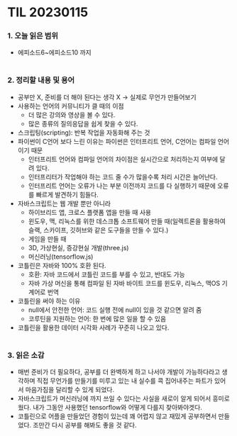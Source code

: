 # TIL 20230115

### 1. 오늘 읽은 범위

- 에피소드6~에피소드10 까지 <br/><br/>

### 2. 정리할 내용 및 용어

- 공부만 X, 준비를 더 해야 된다는 생각 X -> 실제로 무언가 만들어보기
- 사용하는 언어의 커뮤니티가 클 때의 이점
  - 더 많은 강의와 영상을 볼 수 있다.
  - 많은 종류의 질의응답을 쉽게 찾을 수 있다.
- 스크립팅(scripting): 반복 작업을 자동화해 주는 것
- 파이썬이 C언어 보다 느린 이유는 파이썬은 인터프리트 언어, C언어는 컴파일 언어이기 때문
  - 인터프리트 언어와 컴파일 언어의 차이점은 실시간으로 처리하는지 여부에 달려 있다.
  - 인터프리터가 작업해야 하는 코드 줄 수가 많을수록 처리 시간은 늘어난다.
  - 인터프리트 언어는 오류가 나는 부분 이전까지 코드를 다 실행하기 때문에 오류를 빠르게 발견하기 힘들다.
- 자바스크립트는 웹 개발 뿐만 아니라
  - 하이브리드 앱, 크로스 플랫폼 앱을 만들 때 사용
  - 윈도우, 맥, 리눅스를 위한 데스크톱 소프트웨어 만들 때(일렉트론을 활용하여 슬랙, 스카이프, 깃허브와 같은 도구들을 만들 수 있다.)
  - 게임을 만들 때
  - 3D, 가상현실, 증강현실 개발(three.js)
  - 머신러닝(tensorflow.js)
- 코틀린은 자바와 100% 호환 된다.
  - 호환: 자바 코드에서 코틀린 코드를 부를 수 있고, 반대도 가능
  - 자바 가상 머신을 통해 컴파일 된 자바 바이트 코드를 윈도우, 리눅스, 맥OS 기계어로 번역
- 코틀린을 써야 하는 이유
  - null에서 안전한 언어: 코드 실행 전에 null이 있을 것 같으면 알려 줌
  - 코루틴을 지원하는 언어: 한 번에 많은 일을 할 수 있음
- 코틀린을 활용한 데이터 시각화 사례가 꾸준히 나오고 있다.<br/><br/>

### 3. 읽은 소감

- 매번 준비가 더 필요하다, 공부를 더 완벽하게 하고 나서야 개발이 가능하다라고 생각하며 직접 무언가를 만들기를 미루고 있는 내 실수를 콕 집어내주는 파트가 있어서 마음가짐을 달리할 수 있게 되었다.
- 자바스크립트가 머신러닝에 까지 쓰일 수 있다는 사실을 새로이 알게 되어서 흥미로웠다. 내가 그동안 사용했던 tensorflow와 어떻게 다를지 찾아봐야겟다.
- 코틀린으로 어플을 만들었던 경험이 있는데 꽤 어렵지 않고 재밌게 공부하면서 만들었다. 조만간 다시 공부를 해봐도 좋을 것 같다.
